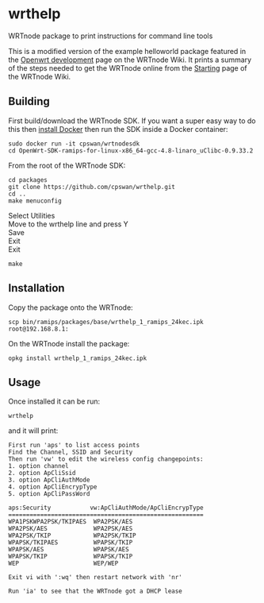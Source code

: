 wrthelp
=======

WRTnode package to print instructions for command line tools

This is a modified version of the example helloworld package featured in the [Openwrt development](http://wiki.wrtnode.com/index.php?title=Openwrt_development) page on the WRTnode Wiki. It prints a summary of the steps needed to get the WRTnode online from the [Starting](http://wiki.wrtnode.com/index.php?title=Starting) page of the WRTnode Wiki.

Building
--------

First build/download the WRTnode SDK. If you want a super easy way to do this then [install Docker](http://docs.docker.com/installation/) then run the SDK inside a Docker container:

```
sudo docker run -it cpswan/wrtnodesdk
cd OpenWrt-SDK-ramips-for-linux-x86_64-gcc-4.8-linaro_uClibc-0.9.33.2
```

From the root of the WRTnode SDK:

```
cd packages
git clone https://github.com/cpswan/wrthelp.git
cd ..
make menuconfig
```
Select Utilities  
Move to the wrthelp line and press Y  
Save  
Exit  
Exit  
```
make
```

Installation
------------

Copy the package onto the WRTnode:

`scp bin/ramips/packages/base/wrthelp_1_ramips_24kec.ipk root@192.168.8.1:`

On the WRTnode install the package:

`opkg install wrthelp_1_ramips_24kec.ipk`

Usage
-----

Once installed it can be run:

`wrthelp`

and it will print:

```
First run 'aps' to list access points
Find the Channel, SSID and Security
Then run 'vw' to edit the wireless config changepoints:
1. option channel
2. option ApCliSsid
3. option ApCliAuthMode
4. option ApCliEncrypType
5. option ApCliPassWord

aps:Security           vw:ApCliAuthMode/ApCliEncrypType
=======================================================
WPA1PSKWPA2PSK/TKIPAES  WPA2PSK/AES
WPA2PSK/AES             WPA2PSK/AES
WPA2PSK/TKIP            WPA2PSK/TKIP
WPAPSK/TKIPAES          WPAPSK/TKIP
WPAPSK/AES              WPAPSK/AES
WPAPSK/TKIP             WPAPSK/TKIP
WEP                     WEP/WEP

Exit vi with ':wq' then restart network with 'nr'

Run 'ia' to see that the WRTnode got a DHCP lease
```
